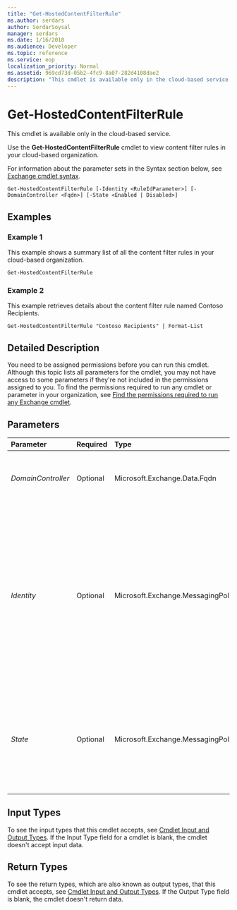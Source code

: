 ```yaml
---
title: "Get-HostedContentFilterRule"
ms.author: serdars
author: SerdarSoysal
manager: serdars
ms.date: 1/16/2018
ms.audience: Developer
ms.topic: reference
ms.service: eop
localization_priority: Normal
ms.assetid: 969cd73d-05b2-4fc9-8a07-282d4108dae2
description: "This cmdlet is available only in the cloud-based service."
---
```


# Get-HostedContentFilterRule

This cmdlet is available only in the cloud-based service.
  
Use the **Get-HostedContentFilterRule** cmdlet to view content filter rules in your cloud-based organization.
  
For information about the parameter sets in the Syntax section below, see [Exchange cmdlet syntax](https://technet.microsoft.com/library/bb123552.aspx).
  
```
Get-HostedContentFilterRule [-Identity <RuleIdParameter>] [-DomainController <Fqdn>] [-State <Enabled | Disabled>]

```

## Examples
<a name="Examples"> </a>

### Example 1

This example shows a summary list of all the content filter rules in your cloud-based organization.
  
```
Get-HostedContentFilterRule
```

### Example 2

This example retrieves details about the content filter rule named Contoso Recipients.
  
```
Get-HostedContentFilterRule "Contoso Recipients" | Format-List
```

## Detailed Description
<a name="DetailedDescription"> </a>

You need to be assigned permissions before you can run this cmdlet. Although this topic lists all parameters for the cmdlet, you may not have access to some parameters if they're not included in the permissions assigned to you. To find the permissions required to run any cmdlet or parameter in your organization, see [Find the permissions required to run any Exchange cmdlet](https://technet.microsoft.com/library/mt432940.aspx).
  
## Parameters
<a name="DetailedDescription"> </a>

|**Parameter**|**Required**|**Type**|**Description**|
|:-----|:-----|:-----|:-----|
| _DomainController_ <br/> |Optional  <br/> |Microsoft.Exchange.Data.Fqdn  <br/> |This parameter is reserved for internal Microsoft use.  <br/> |
| _Identity_ <br/> |Optional  <br/> |Microsoft.Exchange.MessagingPolicies.Rules.Tasks.RuleIdParameter  <br/> |The Identity parameter specifies the content filter rule that you want to view. You can use any value that uniquely identifies the rule. For example, you can specify the name, GUID, or distinguished name (DN) of the content filter rule.  <br/> |
| _State_ <br/> |Optional  <br/> |Microsoft.Exchange.MessagingPolicies.Rules.RuleState  <br/> |The  _State_ parameter filters the results by enabled or disabled content filter rules. Valid input for this parameter is `Enabled` or `Disabled`.  <br/> |
   
## Input Types
<a name="InputTypes"> </a>

To see the input types that this cmdlet accepts, see [Cmdlet Input and Output Types](http://go.microsoft.com/fwlink/p/?linkId=616387). If the Input Type field for a cmdlet is blank, the cmdlet doesn't accept input data. 
  
## Return Types
<a name="ReturnTypes"> </a>

To see the return types, which are also known as output types, that this cmdlet accepts, see [Cmdlet Input and Output Types](http://go.microsoft.com/fwlink/p/?linkId=616387). If the Output Type field is blank, the cmdlet doesn't return data. 
  

